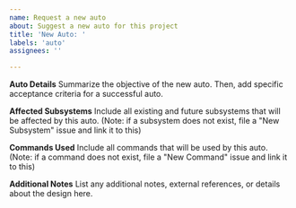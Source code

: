```yaml
---
name: Request a new auto
about: Suggest a new auto for this project
title: 'New Auto: '
labels: 'auto'
assignees: ''

---
```


**Auto Details**
Summarize the objective of the new auto. Then, add specific acceptance criteria for a successful auto.

**Affected Subsystems**
Include all existing and future subsystems that will be affected by this auto. (Note: if a subsystem does not exist, file a "New Subsystem" issue and link it to this)

**Commands Used**
Include all commands that will be used by this auto. (Note: if a command does not exist, file a "New Command" issue and link it to this)

**Additional Notes**
List any additional notes, external references, or details about the design here.